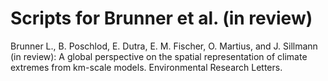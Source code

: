 # Scripts for Brunner et al. (in review)

Brunner L., B. Poschlod, E. Dutra, E. M. Fischer, O. Martius, and J. Sillmann (in review): A global perspective on the spatial representation of climate extremes from km-scale models. Environmental Research Letters. 